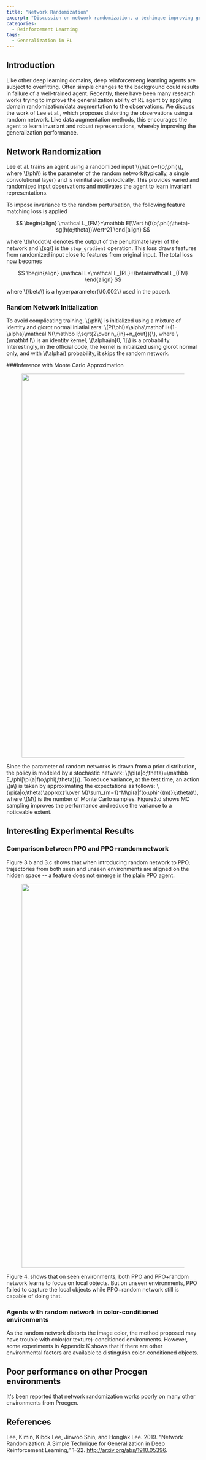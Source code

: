 ```yaml
---
title: "Network Randomization"
excerpt: "Discussion on network randomization, a techinque improving generalization in reinforcement learning."
categories:
  - Reinforcement Learning
tags:
  - Generalization in RL
---
```


## Introduction

Like other deep learning domains, deep reinforcemeng learning agents are subject to overfitting. Often simple changes to the background could results in failure of a well-trained agent. Recently, there have been many research works trying to improve the generalization ability of RL agent by applying domain randomization/data augmentation to the observations. We discuss the work of Lee et al., which proposes distorting the observations using a random network. Like data augmentation methods, this encourages the agent to learn invariant and robust representations, whereby improving the generalization performance.

## Network Randomization

Lee et al. trains an agent using a randomized input \\(\hat o=f(o;\phi)\\), where \\(\phi\\) is the parameter of the random network(typically, a single convolutional layer) and is reinitialized periodically. This provides varied and randomized input observations and motivates the agent to learn invariant representations.

To impose invariance to the random perturbation, the following feature matching loss is applied

$$
\begin{align}
\mathcal L_{FM}=\mathbb E[\Vert h(f(o;\phi);\theta)-sg(h(o;\theta))\Vert^2]
\end{align}
$$

where \\(h(\cdot)\\) denotes the output of the penultimate layer of the network and \\(sg\\) is the `stop_gradient` operation. This loss draws features from randomized input close to features from original input. The total loss now becomes

$$
\begin{align}
\mathcal L=\mathcal L_{RL}+\beta\mathcal L_{FM}
\end{align}
$$

where \\(\beta\\) is a hyperparameter(\\(0.002\\) used in the paper).

### Random Network Initialization

To avoid complicating training, \\(\phi\\) is initialized using a mixture of identity and glorot normal iniatializers: \\(P(\phi)=\alpha\mathbf I+(1-\alpha)\mathcal N(\mathbb I;\sqrt{2\over n_{in}+n_{out}})\\), where \\(\mathbf I\\) is an identity kernel, \\(\alpha\in[0, 1]\\) is a probability. Interestingly, in the official code, the kernel is initialized using glorot normal only, and with \\(\alpha\\) probability, it skips the random network.

###Inference with Monte Carlo Approximation

<figure>
  <img src="{{ '/images/generalization/network-randomization-Figure3.png' | absolute_url }}" alt="" width="1000">
  <figcaption></figcaption>
  <style>
    figure figcaption {
    text-align: center;
    }
  </style>
</figure>

Since the parameter of random networks is drawn from a prior distribution, the policy is modeled by a stochastic network: \\(\pi(a|o;\theta)=\mathbb E_\phi[\pi(a|f(o;\phi);\theta)]\\). To reduce variance, at the test time, an action \\(a\\) is taken by approximating the expectations as follows: \\(\pi(a|o;\theta)\approx{1\over M}\sum_{m=1}^M\pi(a|f(o;\phi^{(m)});\theta)\\), where \\(M\\) is the number of Monte Carlo samples. Figure3.d shows MC sampling improves the performance and reduce the variance to a noticeable extent.

## Interesting Experimental Results

### Comparison between PPO and PPO+random network

Figure 3.b and 3.c shows that when introducing random network to PPO, trajectories from both seen and unseen environments are aligned on the hidden space -- a feature does not emerge in the plain PPO agent. 

<figure>
  <img src="{{ '/images/generalization/network-randomization-Figure4.png' | absolute_url }}" alt="" width="1000">
  <figcaption></figcaption>
  <style>
    figure figcaption {
    text-align: center;
    }
  </style>
</figure>

Figure 4. shows that on seen environments, both PPO and PPO+random network learns to focus on local objects. But on unseen environments, PPO failed to capture the local objects while PPO+random network still is capable of doing that.

### Agents with random network in color-conditioned environments 

As the random network distorts the image color, the method proposed may have trouble with color(or texture)-conditioned environments. However, some experiments in Appendix K shows that if there are other environmental factors are available to distinguish color-conditioned objects.

## Poor performance on other Procgen environments

It's been reported that network randomization works poorly on many other environments from Procgen.

## References

Lee, Kimin, Kibok Lee, Jinwoo Shin, and Honglak Lee. 2019. “Network Randomization: A Simple Technique for Generalization in Deep Reinforcement Learning,” 1–22. http://arxiv.org/abs/1910.05396.